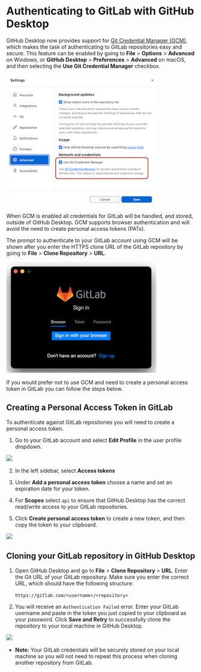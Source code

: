 # Authenticating to GitLab with GitHub Desktop

GitHub Desktop now provides support for [Git Credential Manager (GCM)](https://gh.io/gcm), which makes the task of authenticating to GitLab repositories easy and secure. This feature can be enabled by going to **File** > **Options** > **Advanced** on Windows, or **GitHub Desktop** > **Preferences** > **Advanced** on macOS, and then selecting the **Use Git Credential Manager** checkbox.

![screenshot of the GitHub Desktop settings menu with the "Use Git Credential Manager" checkbox outlined](/docs/assets/git-credential-manager.png)

When GCM is enabled all credentials for GitLab will be handled, and stored, outside of GitHub Desktop. GCM supports browser authentication and will avoid the need to create personal access tokens (PATs). 

The prompt to authenticate to your GitLab account using GCM will be shown after you enter the HTTPS clone URL of the GitLab repository by going to **File** > **Clone Repository** > **URL**.

![screenshot of a prompt showing the option to sign in with your browser to a GitLab account](/docs/assets/gitlab-prompt.png)

If you would prefer not to use GCM and need to create a personal access token in GitLab you can follow the steps below.

## Creating a Personal Access Token in GitLab

To authenticate against GitLab repositories you will need to create a personal access token.

1. Go to your GitLab account and select **Edit Profile** in the user profile dropdown.

![](https://user-images.githubusercontent.com/721500/206245864-025fedb1-88e5-4c58-84dd-0d4b24eff76d.png)

2. In the left sidebar, select **Access tokens**

3. Under **Add a personal access token** choose a name and set an expiration date for your token.

4. For **Scopes** select `api` to ensure that GitHub Desktop has the correct read/write access to your GitLab repositories.

5. Click **Create personal access token** to create a new token, and then copy the token to your clipboard.

![](https://user-images.githubusercontent.com/721500/54831880-8feaa800-4c91-11e9-801b-40ed2af869a0.png)

## Cloning your GitLab repository in GitHub Desktop

 1. Open GitHub Desktop and go to **File** > **Clone Repository** > **URL**. Enter the Git URL of your GitLab repository. Make sure you enter the correct URL, which should have the following structure:

      `https://gitlab.com/<username>/<repository>`

 2. You will receive an `Authentication Failed` error. Enter your GitLab username and paste in the token you just copied to your clipboard as your password. Click **Save and Retry** to successfully clone the repository to your local machine in GitHub Desktop.

![](https://user-images.githubusercontent.com/721500/54835396-5f5a3c80-4c98-11e9-9306-df234f8f7abc.png)

   - **Note:** Your GitLab credentials will be securely stored on your local machine so you will not need to repeat this process when cloning another repository from GitLab.
